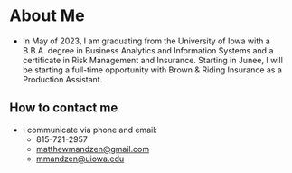 # About Me
- In May of 2023, I am graduating from the University of Iowa with a B.B.A. degree in Business Analytics and Information Systems and a certificate in Risk Management and Insurance. Starting in Junee, I will be starting a full-time opportunity with Brown & Riding Insurance as a Production Assistant.
## How to contact me
- I communicate via phone and email:
    - 815-721-2957
    - matthewmandzen@gmail.com
    - mmandzen@uiowa.edu
    

